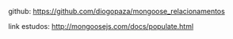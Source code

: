 github: https://github.com/diogopaza/mongoose_relacionamentos

link estudos: http://mongoosejs.com/docs/populate.html